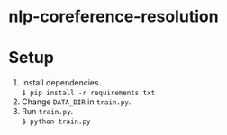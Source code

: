 # nlp-coreference-resolution

# Setup
1. Install dependencies.  
`$ pip install -r requirements.txt`  
2. Change `DATA_DIR` in `train.py`.  
3. Run `train.py`.  
`$ python train.py`

